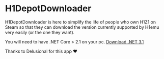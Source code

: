 # H1DepotDownloader

H1DepotDownloader is here to simplify the life of people who own H1Z1 on Steam so that they can download the version currently supported by H1emu very easily (or the one they want).

You will need to have .NET Core > 2.1 on your pc. [Download .NET 3.1](https://dotnet.microsoft.com/download/dotnet-core/thank-you/sdk-3.1.404-windows-x64-installer)


Thanks to Delusional for this app :heart:

